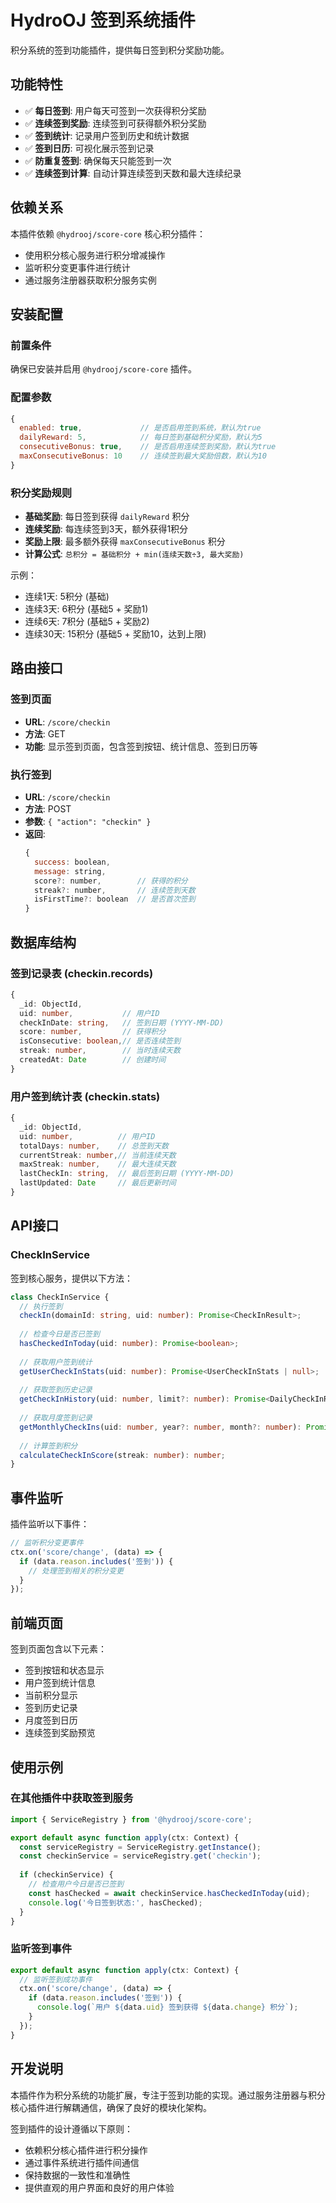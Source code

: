 # HydroOJ 签到系统插件

积分系统的签到功能插件，提供每日签到积分奖励功能。

## 功能特性

- ✅ **每日签到**: 用户每天可签到一次获得积分奖励
- ✅ **连续签到奖励**: 连续签到可获得额外积分奖励
- ✅ **签到统计**: 记录用户签到历史和统计数据
- ✅ **签到日历**: 可视化展示签到记录
- ✅ **防重复签到**: 确保每天只能签到一次
- ✅ **连续签到计算**: 自动计算连续签到天数和最大连续纪录

## 依赖关系

本插件依赖 `@hydrooj/score-core` 核心积分插件：
- 使用积分核心服务进行积分增减操作
- 监听积分变更事件进行统计
- 通过服务注册器获取积分服务实例

## 安装配置

### 前置条件

确保已安装并启用 `@hydrooj/score-core` 插件。

### 配置参数

```javascript
{
  enabled: true,             // 是否启用签到系统，默认为true
  dailyReward: 5,            // 每日签到基础积分奖励，默认为5
  consecutiveBonus: true,    // 是否启用连续签到奖励，默认为true
  maxConsecutiveBonus: 10    // 连续签到最大奖励倍数，默认为10
}
```

### 积分奖励规则

- **基础奖励**: 每日签到获得 `dailyReward` 积分
- **连续奖励**: 每连续签到3天，额外获得1积分
- **奖励上限**: 最多额外获得 `maxConsecutiveBonus` 积分
- **计算公式**: `总积分 = 基础积分 + min(连续天数÷3, 最大奖励)`

示例：
- 连续1天: 5积分 (基础)
- 连续3天: 6积分 (基础5 + 奖励1)
- 连续6天: 7积分 (基础5 + 奖励2)
- 连续30天: 15积分 (基础5 + 奖励10，达到上限)

## 路由接口

### 签到页面
- **URL**: `/score/checkin`
- **方法**: GET
- **功能**: 显示签到页面，包含签到按钮、统计信息、签到日历等

### 执行签到
- **URL**: `/score/checkin`  
- **方法**: POST
- **参数**: `{ "action": "checkin" }`
- **返回**: 
  ```javascript
  {
    success: boolean,
    message: string,
    score?: number,        // 获得的积分
    streak?: number,       // 连续签到天数
    isFirstTime?: boolean  // 是否首次签到
  }
  ```

## 数据库结构

### 签到记录表 (checkin.records)

```typescript
{
  _id: ObjectId,
  uid: number,           // 用户ID
  checkInDate: string,   // 签到日期 (YYYY-MM-DD)
  score: number,         // 获得积分
  isConsecutive: boolean,// 是否连续签到
  streak: number,        // 当时连续天数
  createdAt: Date        // 创建时间
}
```

### 用户签到统计表 (checkin.stats)

```typescript
{
  _id: ObjectId,
  uid: number,          // 用户ID
  totalDays: number,    // 总签到天数
  currentStreak: number,// 当前连续天数
  maxStreak: number,    // 最大连续天数
  lastCheckIn: string,  // 最后签到日期 (YYYY-MM-DD)
  lastUpdated: Date     // 最后更新时间
}
```

## API接口

### CheckInService

签到核心服务，提供以下方法：

```typescript
class CheckInService {
  // 执行签到
  checkIn(domainId: string, uid: number): Promise<CheckInResult>;
  
  // 检查今日是否已签到
  hasCheckedInToday(uid: number): Promise<boolean>;
  
  // 获取用户签到统计
  getUserCheckInStats(uid: number): Promise<UserCheckInStats | null>;
  
  // 获取签到历史记录
  getCheckInHistory(uid: number, limit?: number): Promise<DailyCheckInRecord[]>;
  
  // 获取月度签到记录
  getMonthlyCheckIns(uid: number, year?: number, month?: number): Promise<DailyCheckInRecord[]>;
  
  // 计算签到积分
  calculateCheckInScore(streak: number): number;
}
```

## 事件监听

插件监听以下事件：

```typescript
// 监听积分变更事件
ctx.on('score/change', (data) => {
  if (data.reason.includes('签到')) {
    // 处理签到相关的积分变更
  }
});
```

## 前端页面

签到页面包含以下元素：
- 签到按钮和状态显示
- 用户签到统计信息
- 当前积分显示
- 签到历史记录
- 月度签到日历
- 连续签到奖励预览

## 使用示例

### 在其他插件中获取签到服务

```typescript
import { ServiceRegistry } from '@hydrooj/score-core';

export default async function apply(ctx: Context) {
  const serviceRegistry = ServiceRegistry.getInstance();
  const checkinService = serviceRegistry.get('checkin');
  
  if (checkinService) {
    // 检查用户今日是否已签到
    const hasChecked = await checkinService.hasCheckedInToday(uid);
    console.log('今日签到状态:', hasChecked);
  }
}
```

### 监听签到事件

```typescript
export default async function apply(ctx: Context) {
  // 监听签到成功事件
  ctx.on('score/change', (data) => {
    if (data.reason.includes('签到')) {
      console.log(`用户 ${data.uid} 签到获得 ${data.change} 积分`);
    }
  });
}
```

## 开发说明

本插件作为积分系统的功能扩展，专注于签到功能的实现。通过服务注册器与积分核心插件进行解耦通信，确保了良好的模块化架构。

签到插件的设计遵循以下原则：
- 依赖积分核心插件进行积分操作
- 通过事件系统进行插件间通信  
- 保持数据的一致性和准确性
- 提供直观的用户界面和良好的用户体验